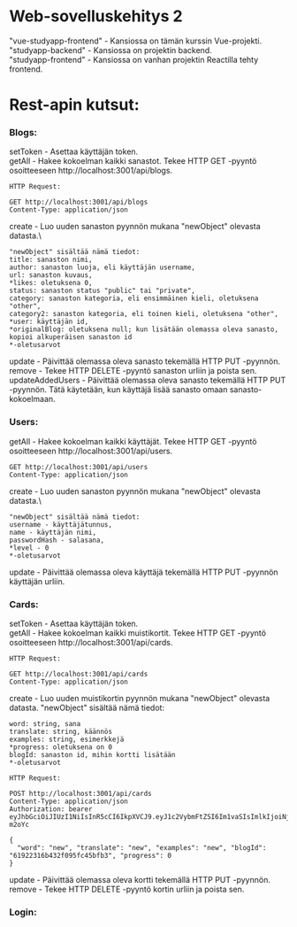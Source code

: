 # Web-sovelluskehitys 2
"vue-studyapp-frontend" - Kansiossa on tämän kurssin Vue-projekti.\
"studyapp-backend" - Kansiossa on projektin backend.\
"studyapp-frontend" - Kansiossa on vanhan projektin Reactilla tehty frontend.

# Rest-apin kutsut:
### Blogs:
setToken - Asettaa käyttäjän token.\
getAll - Hakee kokoelman kaikki sanastot. Tekee HTTP GET -pyyntö osoitteeseen http://localhost:3001/api/blogs.
```
HTTP Request:

GET http://localhost:3001/api/blogs
Content-Type: application/json
```
create - Luo uuden sanaston pyynnön mukana "newObject" olevasta datasta.\
```
"newObject" sisältää nämä tiedot:
title: sanaston nimi,
author: sanaston luoja, eli käyttäjän username,
url: sanaston kuvaus,
*likes: oletuksena 0,
status: sanaston status "public" tai "private",
category: sanaston kategoria, eli ensimmäinen kieli, oletuksena "other",
category2: sanaston kategoria, eli toinen kieli, oletuksena "other",
*user: käyttäjän id,
*originalBlog: oletuksena null; kun lisätään olemassa oleva sanasto, kopioi alkuperäisen sanaston id
*-oletusarvot
```
update - Päivittää olemassa oleva sanasto tekemällä HTTP PUT -pyynnön.\
remove - Tekee HTTP DELETE -pyyntö sanaston urliin ja poista sen.\
updateAddedUsers - Päivittää olemassa oleva sanasto tekemällä HTTP PUT -pyynnön. Tätä käytetään, kun käyttäjä lisää sanasto omaan sanasto-kokoelmaan.

### Users:
getAll - Hakee kokoelman kaikki käyttäjät. Tekee HTTP GET -pyyntö osoitteeseen http://localhost:3001/api/users. 
```
GET http://localhost:3001/api/users
Content-Type: application/json
```
create - Luo uuden sanaston pyynnön mukana "newObject" olevasta datasta.\
```
"newObject" sisältää nämä tiedot:
username - käyttäjätunnus,
name - käyttäjän nimi,
passwordHash - salasana,
*level - 0
*-oletusarvot
```
update - Päivittää olemassa oleva käyttäjä tekemällä HTTP PUT -pyynnön käyttäjän urliin.
### Cards:
setToken - Asettaa käyttäjän token.\
getAll - Hakee kokoelman kaikki muistikortit. Tekee HTTP GET -pyyntö osoitteeseen http://localhost:3001/api/cards.
```
HTTP Request:

GET http://localhost:3001/api/cards
Content-Type: application/json
```
create - Luo uuden muistikortin pyynnön mukana "newObject" olevasta datasta. "newObject" sisältää nämä tiedot:
```
word: string, sana
translate: string, käännös
examples: string, esimerkkejä
*progress: oletuksena on 0
blogId: sanaston id, mihin kortti lisätään
*-oletusarvot

HTTP Request:

POST http://localhost:3001/api/cards
Content-Type: application/json
Authorization: bearer eyJhbGciOiJIUzI1NiIsInR5cCI6IkpXVCJ9.eyJ1c2VybmFtZSI6Im1vaSIsImlkIjoiNjE5MTg1MDdlMzI0Njk5ZWEwNTRkZjljIiwiaWF0IjoxNjM4MzA4MzkzfQ.pIs9O9ucZZkdOxqo6f3It8DgYVQ72s4sV0imp-m2oYc

{
  "word": "new", "translate": "new", "examples": "new", "blogId": "61922316b432f095fc45bfb3", "progress": 0
}
```
update - Päivittää olemassa oleva kortti tekemällä HTTP PUT -pyynnön.\
remove - Tekee HTTP DELETE -pyyntö kortin urliin ja poista sen.
### Login:
